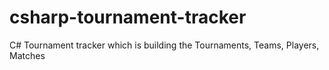 # csharp-tournament-tracker
C# Tournament tracker which is building the Tournaments, Teams, Players, Matches
